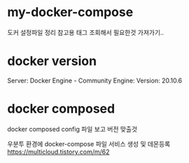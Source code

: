 # my-docker-compose
도커 설정파일 정리 참고용
태그 조회해서 필요한것 가져가기..

# docker version 
Server: Docker Engine - Community
 Engine:
  Version:          20.10.6

# docker composed
docker composed config 파일 보고 버전 맞출것

우분투 환경에 docker-compose 파일 서비스 생성 및 데몬등록
https://multicloud.tistory.com/m/62
